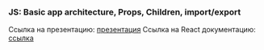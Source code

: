 ### JS: Basic app architecture, Props, Children, import/export

Ссылка на презентацию: [презентация](https://github.com/ait-tr/cohort33/blob/main/front_end/lesson_18/React_JSX_props_children.pdf)
Ссылка на React документацию: [ссылка](https://react.dev/)
